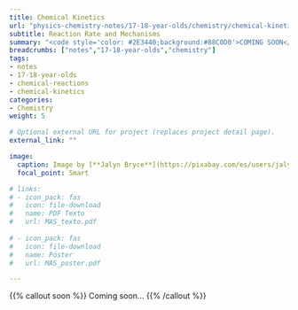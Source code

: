 ```yaml
---
title: Chemical Kinetics
url: "physics-chemistry-notes/17-18-year-olds/chemistry/chemical-kinetics"
subtitle: Reaction Rate and Mechanisms
summary: "<code style='color: #2E3440;background:#88C0D0'>COMING SOON</code> <br> Reaction Rate. Rate Equations. Reaction Order. Reaction Mechanisms."
breadcrumbs: ["notes","17-18-year-olds","chemistry"]
tags:
- notes
- 17-18-year-olds
- chemical-reactions
- chemical-kinetics
categories:
- Chemistry
weight: 5

# Optional external URL for project (replaces project detail page).
external_link: ""

image:
  caption: Image by [**Jalyn Bryce**](https://pixabay.com/es/users/jalynbryce-5426636/) on [Pixabay](https://pixabay.com/)
  focal_point: Smart

# links:
# - icon_pack: fas
#   icon: file-download
#   name: PDF Texto
#   url: MAS_texto.pdf
  
# - icon_pack: fas
#   icon: file-download
#   name: Póster
#   url: MAS_poster.pdf

---
```


{{% callout soon %}}
Coming soon...
{{% /callout %}}
